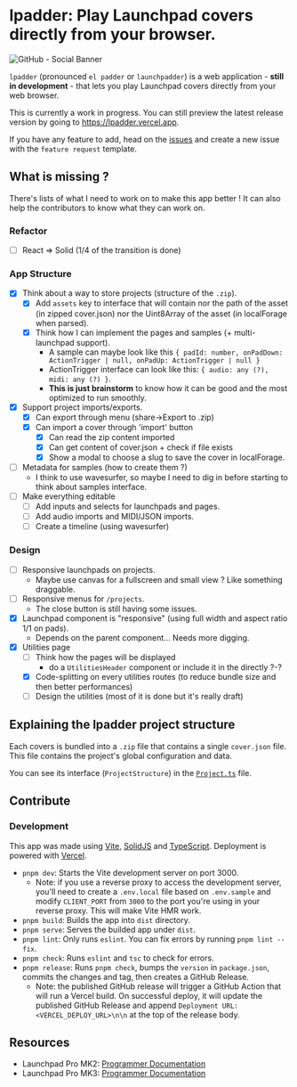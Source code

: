 # lpadder: Play Launchpad covers directly from your browser.

![GitHub - Social Banner](https://user-images.githubusercontent.com/59152884/162007722-4f9df4b9-b293-4ae2-bcfa-4b4b8e25ce70.png)

`lpadder` (pronounced `el padder` or `launchpadder`) is a web
application - **still in development** - that lets you play
Launchpad covers directly from your web browser.

This is currently a work in progress. You can still
preview the latest release version by going to <https://lpadder.vercel.app>.

If you have any feature to add, head on the [issues](https://github.com/Vexcited/lpadder/issues) and
create a new issue with the `feature request` template.

## What is missing ?

There's lists of what I need to work on to make this app better !
It can also help the contributors to know what they can work on.

### Refactor
- [ ] React => Solid (1/4 of the transition is done)

### App Structure
- [x] Think about a way to store projects (structure of the `.zip`).
  - [x] Add `assets` key to interface that will contain nor the path of the asset (in zipped cover.json) nor the Uint8Array of the asset (in localForage when parsed).
  - [x] Think how I can implement the pages and samples (+ multi-launchpad support).
    - A sample can maybe look like this `{ padId: number, onPadDown: ActionTrigger | null, onPadUp: ActionTrigger | null }`
    - ActionTrigger interface can look like this: `{ audio: any (?), midi: any (?) }`.
    - **This is just brainstorm** to know how it can be good and the most optimized to run smoothly.
- [x] Support project imports/exports.
  - [x] Can export through menu (share->Export to .zip)
  - [x] Can import a cover through 'import' button
    - [x] Can read the zip content imported
    - [x] Can get content of cover.json + check if file exists
    - [x] Show a modal to choose a slug to save the cover in localForage.
- [ ] Metadata for samples (how to create them ?)
  - I think to use wavesurfer, so maybe I need to dig in before starting to think about samples interface.
- [ ] Make everything editable
  - [ ] Add inputs and selects for launchpads and pages.
  - [ ] Add audio imports and MIDI/JSON imports.
  - [ ] Create a timeline (using wavesurfer)

### Design
- [ ] Responsive launchpads on projects.
  - Maybe use canvas for a fullscreen and small view ? Like something draggable.
- [ ] Responsive menus for `/projects`.
  - The close button is still having some issues.
- [x] Launchpad component is "responsive" (using full width and aspect ratio 1/1 on pads).
  - Depends on the parent component... Needs more digging.
- [x] Utilities page
  - [ ] Think how the pages will be displayed
    - do a `UtilitiesHeader` component or include it in the <Route> directly ?-?
  - [x] Code-splitting on every utilities routes (to reduce bundle size and then better performances)
  - [ ] Design the utilities (most of it is done but it's really draft)

## Explaining the lpadder project structure

Each covers is bundled into a `.zip` file that contains a single `cover.json` file.
This file contains the project's global configuration and data.

You can see its interface (`ProjectStructure`) in the [`Project.ts`](./src/types/Project.ts) file.

## Contribute

### Development

This app was made using [Vite](https://vitejs.dev), [SolidJS](https://solidjs.com) and [TypeScript](https://www.typescriptlang.org). Deployment is powered with [Vercel](https://vercel.com).

- `pnpm dev`: Starts the Vite development server on port 3000.
  - Note: if you use a reverse proxy to access the development server, you'll need to create a `.env.local` file based on `.env.sample` and modify `CLIENT_PORT` from `3000` to the port you're using in your reverse proxy. This will make Vite HMR work.
- `pnpm build`: Builds the app into `dist` directory.
- `pnpm serve`: Serves the builded app under `dist`.
- `pnpm lint`: Only runs `eslint`. You can fix errors by running `pnpm lint --fix`.
- `pnpm check`: Runs `eslint` and `tsc` to check for errors.
- `pnpm release`: Runs `pnpm check`, bumps the `version` in `package.json`, commits the changes and tag, then creates a GitHub Release.
  - Note: the published GitHub release will trigger a GitHub Action that will run a Vercel build. On successful deploy, it will update the published GitHub Release and append `Deployment URL: <VERCEL_DEPLOY_URL>\n\n` at the top of the release body.

## Resources

- Launchpad Pro MK2: [Programmer Documentation](https://d2xhy469pqj8rc.cloudfront.net/sites/default/files/novation/downloads/10598/launchpad-pro-programmers-reference-guide_0.pdf)
- Launchpad Pro MK3: [Programmer Documentation](https://fael-downloads-prod.focusrite.com/customer/prod/s3fs-public/downloads/LPP3_prog_ref_guide_200415.pdf)
